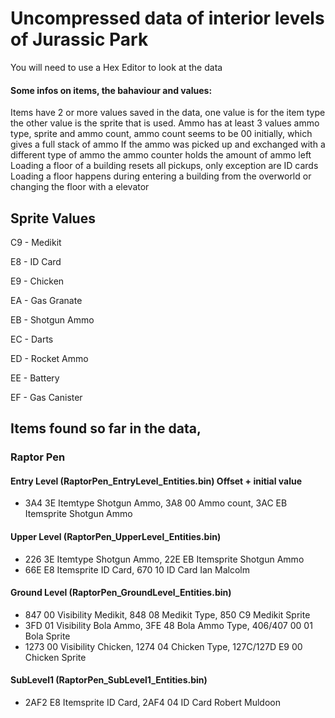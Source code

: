 # Uncompressed data of interior levels of Jurassic Park
You will need to use a Hex Editor to look at the data

#### Some infos on items, the bahaviour and values:

Items have 2 or more values saved in the data, one value is for the item type the other value is the sprite that is used.
Ammo has at least 3 values ammo type, sprite and ammo count, ammo count seems to be 00 initially, which gives a full stack of ammo 
If the ammo was picked up and exchanged with a different type of ammo the ammo counter holds the amount of ammo left 
Loading a floor of a building resets all pickups, only exception are ID cards
Loading a floor happens during entering a building from the overworld or changing the floor with a elevator

## Sprite Values
C9 - Medikit

E8 - ID Card

E9 - Chicken

EA - Gas Granate

EB - Shotgun Ammo

EC - Darts

ED - Rocket Ammo

EE - Battery

EF - Gas Canister


## Items found so far in the data, 

### Raptor Pen

#### Entry Level (RaptorPen_EntryLevel_Entities.bin) Offset + initial value
- 3A4 3E Itemtype Shotgun Ammo, 3A8 00 Ammo count, 3AC EB Itemsprite Shotgun Ammo

#### Upper Level (RaptorPen_UpperLevel_Entities.bin)
- 226 3E Itemtype Shotgun Ammo, 22E EB Itemsprite Shotgun Ammo
- 66E E8 Itemsprite ID Card, 670 10 ID Card Ian Malcolm

#### Ground Level (RaptorPen_GroundLevel_Entities.bin)
- 847 00 Visibility Medikit, 848 08 Medikit Type, 850 C9 Medikit Sprite
- 3FD 01 Visibility Bola Ammo, 3FE 48 Bola Ammo Type, 406/407 00 01 Bola Sprite
- 1273 00 Visibility Chicken, 1274 04 Chicken Type, 127C/127D E9 00 Chicken Sprite

#### SubLevel1 (RaptorPen_SubLevel1_Entities.bin)
- 2AF2 E8 Itemsprite ID Card, 2AF4 04 ID Card Robert Muldoon
